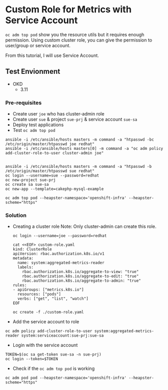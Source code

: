 # Custom Role for Metrics with Service Account


`oc adm top pod` show you the resource utils but it requires enough permission.
Using custom cluster role, you can give the permission to user/group or service account.

From this tutorial, I will use Service Account.

## Test Envionment

- OKD 
  - 3.11

### Pre-requisites
  - Create user `joe` who has cluster-admin role
  - Create user `sue` & project `sue-prj` & service account `sue-sa`
  - Deploy test applications
  - Test `oc adm top pod`
```
ansible -i /etc/ansible/hosts masters -m command -a "htpasswd -bc /etc/origin/master/htpasswd joe redhat"
ansible -i /etc/ansible/hosts masters[0] -m command -a "oc adm policy add-cluster-role-to-user cluster-admin joe" 


ansible -i /etc/ansible/hosts masters -m command -a "htpasswd -b /etc/origin/master/htpasswd sue redhat"
oc login --username=sue --password=redhat
oc new-project sue-prj
oc create sa sue-sa
oc new-app --template=cakephp-mysql-example

oc adm top pod --heapster-namespace='openshift-infra' --heapster-scheme="https" 
```


### Solution

- Creating a cluster role
  Note: Only cluster-admin can create this role.
  ```
  oc login --username=joe --password=redhat

  cat <<EOF> custom-role.yaml
  kind: ClusterRole
  apiVersion: rbac.authorization.k8s.io/v1
  metadata:
    name: system:aggregated-metrics-reader
    labels:
      rbac.authorization.k8s.io/aggregate-to-view: "true"
      rbac.authorization.k8s.io/aggregate-to-edit: "true"
      rbac.authorization.k8s.io/aggregate-to-admin: "true"
  rules:
  - apiGroups: ["metrics.k8s.io"]
    resources: ["pods"]
    verbs: ["get", "list", "watch"]
  EOF

  oc create -f ./custom-role.yaml

  ```

- Add the service account to role
```
oc adm policy add-cluster-role-to-user system:aggregated-metrics-reader system:serviceaccount:sue-prj:sue-sa
```


- Login with the service account
```
TOKEN=$(oc sa get-token sue-sa -n sue-prj) 
oc login --token=$TOKEN 
```

- Check if the `oc adm top pod` is working
```
oc adm pod pod --heapster-namespace='openshift-infra' --heapster-scheme="https" 
```

  


